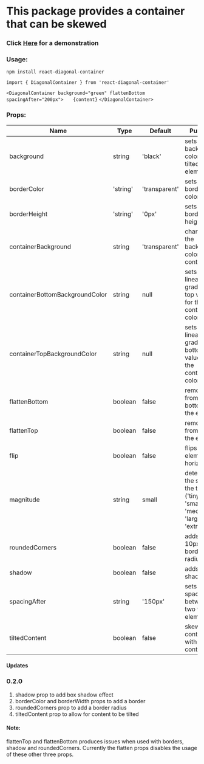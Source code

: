 # This package provides a container that can be skewed

### Click [Here](https://lotwd.github.io/react-diagonal-container-demo/) for a demonstration

### Usage:

`npm install react-diagonal-container`

`import { DiagonalContainer } from 'react-diagonal-container'`

`<DiagonalContainer background="green" flattenBottom spacingAfter="200px">`
`   {content}`
`</DiagonalContainer>`


### Props:

Name | Type | Default | Purpose 
-----|-------|--------|-------
background | string | 'black' | sets the background color of the tilted element
borderColor | 'string' | 'transparent' | sets the border color
borderHeight | 'string' | '0px' | sets the border height
containerBackground | string | 'transparent' | changes the background color of the container
containerBottomBackgroundColor | string | null | sets a linear gradient top value for the container color
containerTopBackgroundColor | string | null | sets a linear gradient bottom value for the container color
flattenBottom | boolean | false | removes tilt from bottom of the element
flattenTop | boolean | false | removes tilt from top of the element
flip | boolean | false | flips the element horizontally
magnitude | string | small | determines the slop of the tilt ('tiny', 'small', 'medium', 'large', 'extreme')
roundedCorners | boolean | false | adds a 10px border radius
shadow | boolean | false | adds box shadow
spacingAfter | string | '150px' | sets the spacing between two tilted elements
tiltedContent | boolean | false | skews the content with the container

#### Updates

### 0.2.0
1. shadow prop to add box shadow effect
2. borderColor and borderWidth props to add a border
3. roundedCorners prop to add a border radius
4. tiltedContent prop to allow for content to be tilted


#### Note:

flattenTop and flattenBottom produces issues when used with borders, shadow and roundedCorners. Currently the flatten props disables the usage of these other three props.








